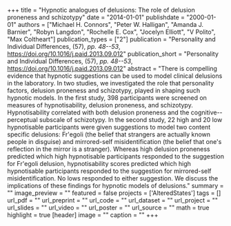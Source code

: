 +++
title = "Hypnotic analogues of delusions: The role of delusion proneness and schizotypy"
date = "2014-01-01"
publishdate = "2000-01-01"
authors = ["Michael H. Connors", "Peter W. Halligan", "Amanda J. Barnier", "Robyn Langdon", "Rochelle E. Cox", "Jocelyn Elliott", "V Polito", "Max Coltheart"]
publication_types = ["2"]
publication = "Personality and Individual Differences, (57), _pp. 48--53_, https://doi.org/10.1016/j.paid.2013.09.012"
publication_short = "Personality and Individual Differences, (57), _pp. 48--53_, https://doi.org/10.1016/j.paid.2013.09.012"
abstract = "There is compelling evidence that hypnotic suggestions can be used to model clinical delusions in the laboratory. In two studies, we investigated the role that personality factors, delusion proneness and schizotypy, played in shaping such hypnotic models. In the first study, 398 participants were screened on measures of hypnotisability, delusion proneness, and schizotypy. Hypnotisability correlated with both delusion proneness and the cognitive--perceptual subscale of schizotypy. In the second study, 22 high and 20 low hypnotisable participants were given suggestions to model two content specific delusions: Fr'egoli (the belief that strangers are actually known people in disguise) and mirrored-self misidentification (the belief that one's reflection in the mirror is a stranger). Whereas high delusion proneness predicted which high hypnotisable participants responded to the suggestion for Fr'egoli delusion, hypnotisability scores predicted which high hypnotisable participants responded to the suggestion for mirrored-self misidentification. No lows responded to either suggestion. We discuss the implications of these findings for hypnotic models of delusions."
summary = ""
image_preview = ""
featured = false
projects = ['AlteredStates']
tags = []
url_pdf = ""
url_preprint = ""
url_code = ""
url_dataset = ""
url_project = ""
url_slides = ""
url_video = ""
url_poster = ""
url_source = ""
math = true
highlight = true
[header]
image = ""
caption = ""
+++
